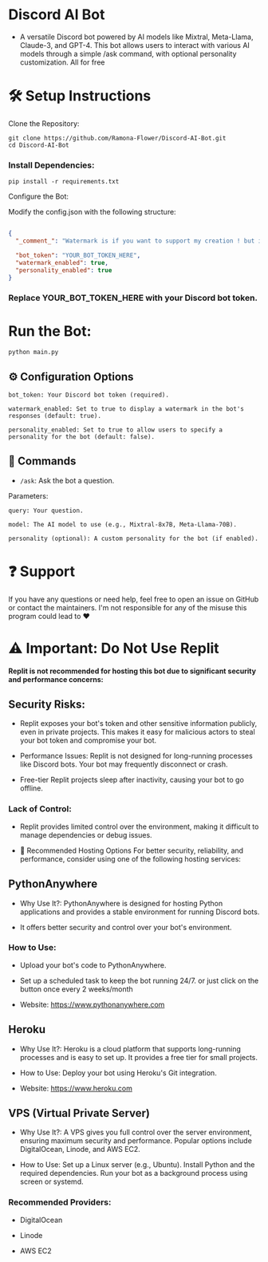 # Discord AI Bot

- A versatile Discord bot powered by AI models like Mixtral, Meta-Llama, Claude-3, and GPT-4. This bot allows users to interact with various AI models through a simple /ask command, with optional personality customization. All for free

# 🛠️ Setup Instructions
Clone the Repository:

```
git clone https://github.com/Ramona-Flower/Discord-AI-Bot.git
cd Discord-AI-Bot
```

### Install Dependencies:
```
pip install -r requirements.txt
```
Configure the Bot:

Modify the config.json with the following structure:

```json

{
  "_comment_": "Watermark is if you want to support my creation ! but is not required",

  "bot_token": "YOUR_BOT_TOKEN_HERE",
  "watermark_enabled": true,
  "personality_enabled": true
}
```
### Replace YOUR_BOT_TOKEN_HERE with your Discord bot token.

# Run the Bot:

```
python main.py
```
## ⚙️ Configuration Options
``` 
bot_token: Your Discord bot token (required).

watermark_enabled: Set to true to display a watermark in the bot's responses (default: true).

personality_enabled: Set to true to allow users to specify a personality for the bot (default: false).
``` 
## 🤖 Commands
- ```/ask```: Ask the bot a question.

Parameters:
```
query: Your question.

model: The AI model to use (e.g., Mixtral-8x7B, Meta-Llama-70B).

personality (optional): A custom personality for the bot (if enabled).
```

# ❓ Support
If you have any questions or need help, feel free to open an issue on GitHub or contact the maintainers. I'm not responsible for any of the misuse this program could lead to ❤️

# ⚠️ Important: Do Not Use Replit
#### Replit is not recommended for hosting this bot due to significant security and performance concerns:

## Security Risks:

- Replit exposes your bot's token and other sensitive information publicly, even in private projects.
This makes it easy for malicious actors to steal your bot token and compromise your bot.

- Performance Issues:
Replit is not designed for long-running processes like Discord bots. Your bot may frequently disconnect or crash.

- Free-tier Replit projects sleep after inactivity, causing your bot to go offline.

### Lack of Control:

- Replit provides limited control over the environment, making it difficult to manage dependencies or debug issues.

- 🚀 Recommended Hosting Options
For better security, reliability, and performance, consider using one of the following hosting services:

##  PythonAnywhere
- Why Use It?:
PythonAnywhere is designed for hosting Python applications and provides a stable environment for running Discord bots.

- It offers better security and control over your bot's environment.

### How to Use:
- Upload your bot's code to PythonAnywhere.

- Set up a scheduled task to keep the bot running 24/7. or just click on the button once every 2 weeks/month

- Website: https://www.pythonanywhere.com

## Heroku
 - Why Use It?:
Heroku is a cloud platform that supports long-running processes and is easy to set up.
It provides a free tier for small projects.

- How to Use:
Deploy your bot using Heroku's Git integration.

- Website: https://www.heroku.com

## VPS (Virtual Private Server)
- Why Use It?:
A VPS gives you full control over the server environment, ensuring maximum security and performance.
Popular options include DigitalOcean, Linode, and AWS EC2.

- How to Use:
Set up a Linux server (e.g., Ubuntu).
Install Python and the required dependencies.
Run your bot as a background process using screen or systemd.

### Recommended Providers:
- DigitalOcean

- Linode

- AWS EC2


